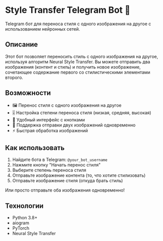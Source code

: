 # Style Transfer Telegram Bot 🎨

Telegram бот для переноса стиля с одного изображения на другое с использованием нейронных сетей.

## Описание

Этот бот позволяет переносить стиль с одного изображения на другое, используя алгоритм Neural Style Transfer. Вы можете отправить два изображения (контент и стиль) и получить новое изображение, сочетающее содержание первого со стилистическими элементами второго.

## Возможности

- 🖼 Перенос стиля с одного изображения на другое
- 🎚 Настройка степени переноса стиля (низкая, средняя, высокая)
- 📱 Удобный интерфейс с кнопками
- 📸 Поддержка отправки двух изображений одновременно
- ⚡️ Быстрая обработка изображений

## Как использовать

1. Найдите бота в Telegram: `@your_bot_username`
2. Нажмите кнопку "Начать перенос стиля"
3. Выберите степень переноса стиля
4. Отправьте изображение контента (то, что хотите стилизовать)
5. Отправьте изображение стиля (откуда брать стиль)

Или просто отправьте оба изображения одновременно!

## Технологии

- Python 3.8+
- aiogram
- PyTorch
- Neural Style Transfer
